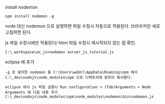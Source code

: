 ﻿
install nodemon 

```
npm install nodemon -g
```

node 대신 nodemon 으로 실행하면 파일 수정시 자동으로 적용된다. 브라우저만 새로고침하면 된다.

js 파일 수정시에만 적용된다/ html 파일 수정시 재시작되지 않는 점 확인.

```
C:\_workspace\ex_js>nodemon server_js_tutorial.js
```


eclipse 에 추가

```
-g 로 설치한 nodemon 을 C:\Users\webnl\AppData\Roaming\npm 에서 C:\_dev\nodejs\node_modules\npm 으로 디렉토리에 맞추어 복사했다.

eclipse 에서 js 파일 실행시 Run configuration > (Tab)Arguments > Node Arguments 에 다음 내용 추가
C:\_dev\nodejs\node_modules\npm\node_modules\nodemon\bin\nodemon.js
```
